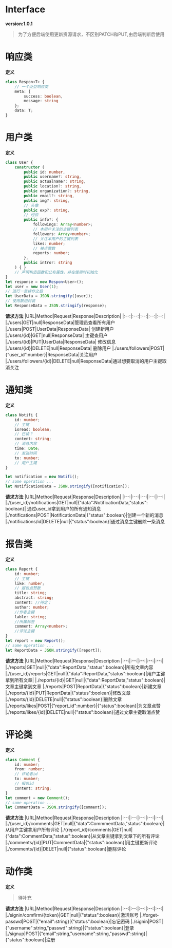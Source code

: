 # Interface
**version:1.0.1**
>为了方便后端使用更新资源请求，不区别PATCH和PUT,由后端判断后使用

# 响应类
**定义**
```typescript
class Respon<T> {
    // 一个泛型响应类
    meta: {
        success: boolean,
        message: string
    };
    data: T;
}
```

# 用户类
**定义**
```typescript
class User {
    constructor (
        public id: number,
        public username?: string,
        public actualname?: string,
        public location?: string,
        public organization?: string,
        public email?: string,
        public img?: string,
        // 头像
        public exp?: string,
        // 经验
        public info?: {
            followings: Array<number>;
            // 本用户关注的主键列表
            followers: Array<number>;
            // 关注本用户的主键列表
            likes: number;
            // 被点赞数
            reports: number;
        },
        public intro?: string
    ) { }
    // 声明构造函数和公有属性，并在使用时初始化
}
let response = new Respon<User>();
let user = new User(1);
// 进行一些操作之后
let UserData = JSON.stringify([user]); 
// 使用数组封装
let ResponseData = JSON.stringify(response);
```

**请求方法**
|URL|Method|Request|Response|Description|
|:--:|:--:|:--:|:--:|:--:|
|./users|GET|null|ResponseData|管理员查看所有用户
|./users|POST|UserData|ResponseData| 创建新用户
|./users/{id}|GET|null|ResponseData| 主键查用户
|./users/{id}|PUT|UserData|ResponseData| 修改信息 
|./users/{id}|DELETE|null|ResponseData| 删除用户
|./users/followers|POST|{“user_id”:number}|ResponseData|关注用户
|./users/followers/{id}|DELETE|null|ResponseData|通过想要取消的用户主键取消关注


# 通知类
**定义**
```typescript
class Notifi {
    id: number;
    // 主键
    isread: boolean;
    // 已读？
    content: string;
    // 消息内容
    time: Date;
    // 发送时间
    to: number;
    // 用户主键
}

let notification = new Notifi();
// some operation ...
let NotificationData = JSON.stringify([notification]);
```
**请求方法**
|URL|Method|Request|Response|Description|
|:--:|:--:|:--:|:--:|:--:|
|./{user_id}/notifications|GET|null|{"data":NotificationData,"status": boolean}| 通过user_id拿到用户的所有通知消息
|./notifications|POST|NotificationData|{"status":boolean}|创建一个新的消息
|./notifications/id|DELETE|null|{"status":boolean}|通过消息主键删除一条消息


# 报告类
**定义**
```typescript
class Report {
    id: number;
    // 主键
    like: number;
    // 报告点赞数
    title: string;
    abstract: string;
    content: //待定；
    author: number;
    //作者主键
    lable: string;
    //所属标签
    comment: Array<number>;
    //评论主键
}
let report = new Report();
// some operation ... 
let ReportData = JSON.stringify([report]);
```

**请求方法**
|URL|Method|Request|Response|Description
|:--:|:--:|:--:|:--:|:--:|
|./reports|GET|null|{"data":ReportData,"status":boolean}|所有文章内容
|./{user_id}/reports|GET|null|{"data":ReportData,"status":boolean}|用户主键拿到所有文章|
|./reports/{id}|GET|null|{"data":ReportData,"status":boolean}|文章主键拿到文章
|./reports|POST|ReportData|{"status":boolean}|新建文章
|./reports/{id}|PUT|ReportData|{"status":boolean}|修改文章
|./reports/{id}|DELETE|null|{"status":boolean}|删除文章
|./reports/likes|POST|{"report_id":number}|{"status":boolean}|为文章点赞
|./reports/likes/{id}|DELETE|null|{"status":boolean}|通过文章主键取消点赞



# 评论类
**定义**
```typescript
class Comment {
    id: number;
    from: number;
    // 评论者id
    to: number;
    // 报告id
    content: string;
}
let comment = new Comment();
// some operation ... 
let CommentData = JSON.stringify([comment]);
```

**请求方法**
|URL|Method|Request|Response|Description
|:--:|:--:|:--:|:--:|:--:|
|./{user_id}/comments|GET|null|{"data":CommmentData,"status":boolean}|从用户主键拿用户所有评论
|./{report_id}/comments|GET|null|{"data":CommentData,"status":boolean}|从文章主键拿到文章下的所有评论
|./comments/{id}|PUT|CommentData|{"status":boolean}|用主键更新评论
|./comments/{id}|DELET|null|{"status":boolean}|删除评论

# 动作类
**定义**

>待补充

**请求方法**
|URL|Method|Request|Response|Description
|:--:|:--:|:--:|:--:|:--:|
|./signin/comfirm/{token}|GET|null|{"status":boolean}|激活账号
|./forget-passwd|POST|{"email":string}|{"status":boolean}|忘记密码
|./signin|POST|{"username":string,"passwd":string}|{"status":boolean}|登录
|./signup|POST|{“email”:string,"username":string,"passwd":string}|{"status":boolean}|注册
